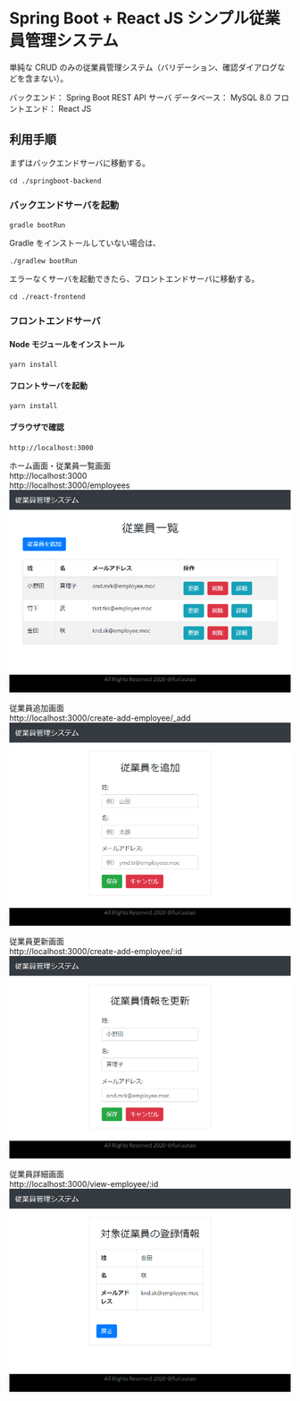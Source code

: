 # Spring Boot + React JS シンプル従業員管理システム  
単純な CRUD のみの従業員管理システム（バリデーション、確認ダイアログなどを含まない）。

バックエンド： Spring Boot REST API サーバ
データベース： MySQL 8.0
フロントエンド： React JS

## 利用手順
まずはバックエンドサーバに移動する。
```console
cd ./springboot-backend
```

### バックエンドサーバを起動
```console
gradle bootRun
```

Gradle をインストールしていない場合は、
```console
./gradlew bootRun
```

エラーなくサーバを起動できたら、フロントエンドサーバに移動する。
```console
cd ./react-frontend
```

### フロントエンドサーバ

#### Node モジュールをインストール
```console
yarn install
```

#### フロントサーバを起動
```console
yarn install
```

#### ブラウザで確認
```
http://localhost:3000
```

ホーム画面・従業員一覧画面  
http://localhost:3000  
http://localhost:3000/employees
![従業員一覧画面](./screen_capture/employees_list.png)

従業員追加画面  
http://localhost:3000/create-add-employee/_add
![従業員一覧画面](./screen_capture/add_employee.png)

従業員更新画面  
http://localhost:3000/create-add-employee/:id
![従業員更新画面](./screen_capture/update_employee.png)

従業員詳細画面  
http://localhost:3000/view-employee/:id
![従業員更新画面](./screen_capture/employee_detail.png)
